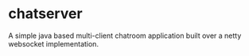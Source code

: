# chatserver

A simple java based multi-client chatroom application built over a netty websocket implementation.

